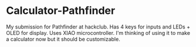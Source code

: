 # Calculator-Pathfinder
My submission for Pathfinder at hackclub.
Has 4 keys for inputs and LEDs + OLED for display. Uses XIAO microcontroller.
I'm thinking of using it to make a calculator now but it should be customizable.
